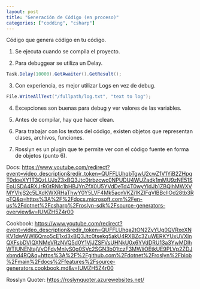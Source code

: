 ```yaml
---
layout: post
title: "Generación de Código (en proceso)"
categories: ["codding", "csharp"]
---
```


Código que genera código en tu código<!--more-->.

1. Se ejecuta cuando se compila el proyecto.

2. Para debuggear se utiliza un Delay.

```C#
Task.Delay(10000).GetAwaiter().GetResult();
```

3. Con experiencia, es mejor utilizar Logs en vez de debug.

```C#
File.WriteAllText("/fullpath/log.txt", "text to log");
```

4. Excepciones son buenas para debug y ver valores de las variables.

5. Antes de compilar, hay que hacer clean.

6. Para trabajar con los textos del código, existen objetos que representan clases, archivos, funciones.

7. Rosslyn es un plugin que te permite ver con el código fuente en forma de objetos (punto 6).

Docs: https://www.youtube.com/redirect?event=video_description&redir_token=QUFFLUhqbTgwU2cwZ1V1YjB2ZHpqT0doeXY1T3QzLUJxZ3xBQ3Jtc0trbzcwc0NPUDU4WUZadk1mMU9zNE51SEpUSDA4RXJrRGtRNlc1bHBJYnZfX0U5YVdDeTd4T0wyYldJb1ZBQlhMWXVMYVhjS2c5LXdKWXRHaThwY0Y5LVF4Mk5acnVKZi1KZlFqVlBBcllOd28tb3RpTQ&q=https%3A%2F%2Fdocs.microsoft.com%2Fen-us%2Fdotnet%2Fcsharp%2Froslyn-sdk%2Fsource-generators-overview&v=IUMZH5Z4r00

Cookbook: https://www.youtube.com/redirect?event=video_description&redir_token=QUFFLUhqa2tON2ZyYUg0QVRxeXNKV1dwWWl6Qmo5cE1xd3xBQ3Jtc0tsekg5akU4RXBZc3ZuWERKYUxUVXlnQXFsbDVIQXNMeVRzNVQ5d0Y1VjJZSFVsUHNkU0x6YVdDRU13a3YwMDlhWTlUNENtajVyOFdyMnlyS0g0SVc2SGN3b01tczF3MWliOEtkUE9PLVp2ZDJxbmd4RQ&q=https%3A%2F%2Fgithub.com%2Fdotnet%2Froslyn%2Fblob%2Fmain%2Fdocs%2Ffeatures%2Fsource-generators.cookbook.md&v=IUMZH5Z4r00

Rosslyn Quoter: https://roslynquoter.azurewebsites.net/


